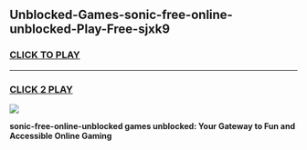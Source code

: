 
## Unblocked-Games-sonic-free-online-unblocked-Play-Free-sjxk9
<h3>
<a href="https://premium76.site?title=sonic-free-online-unblocked&ref=18A1">CLICK TO PLAY</a></h3>
<hr>

<h3>
<a href="https://premium76.site?title=sonic-free-online-unblocked&ref=18A1">CLICK 2 PLAY</a>
  
</h3>

<a href="https://premium76.site?title=sonic-free-online-unblocked&ref=18A1"><img src="https://clearcache.store/games.png"></a>


**sonic-free-online-unblocked games unblocked: Your Gateway to Fun and Accessible Online Gaming**

